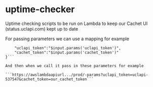 # uptime-checker
Uptime checking scripts to be run on Lambda to keep our Cachet UI (status.uclapi.com) kept up to date

For passing parameters we can use a mapping for example
```{
    "uclapi_token":"$input.params('uclapi_token')",
    "cachet_token":"$input.params('cachet_token')"
}```

And then when we call it pass in these parameters for example

```https://awslambdaapiurl.../prod/-params?uclapi_token=uclapi-537547&cachet_token=our_cachet_token```
